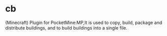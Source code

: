 # cb
(Minecraft) Plugin for PocketMine:MP,It is used to copy, build, package and distribute buildings, and to build buildings into a single file.

